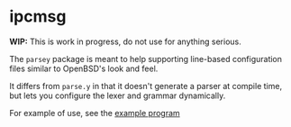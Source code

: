 # ipcmsg

**WIP:**
This is work in progress, do not use for anything serious.

The `parsey` package is meant to help supporting line-based configuration files similar to OpenBSD's look and feel.

It differs from `parse.y` in that it doesn't generate a parser at compile time,
but lets you configure the lexer and grammar dynamically.

For example of use,
see the [example program](https://github.com/poolpOrg/go-parsey/blob/master/example/example.go)
